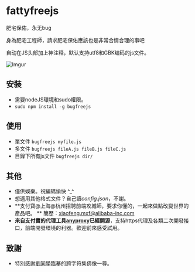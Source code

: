 fattyfreejs
=========

肥宅保佑，永无bug

身為肥宅工程師，請求肥宅保佑應該也是非常合情合理的事吧

自动在JS头部加上神注释，默认支持utf8和GBK编码的js文件。

![Imgur](http://i.imgur.com/RPg1h0y.jpg)


## 安裝
* 需要nodeJS環境和sudo權限。
* ``sudo npm install -g bugfreejs``

## 使用
* 單文件 ``bugfreejs myfile.js``
* 多文件 ``bugfreejs fileA.js fileB.js fileC.js``
* 目錄下所有js文件 ``bugfreejs dir/``


## 其他
* 僅供娛樂。祝編碼愉快 ^_^
* 想適用其他格式文件？自己讀*config.json*，不謝。
* **支付寶@上海@杭州招聘前端攻城師，要求你懂的，一起來做點改變世界的產品吧。 ** 簡歷：xiaofeng.mxf@alibaba-inc.com
* **來自支付寶的代理工具[anyproxy](https://github.com/alibaba/anyproxy)已經開源**，支持https代理及各類二次開發接口，前端開發環境的利器。歡迎前來感受試用。

## 致謝
* 特別感謝[劉同學](https://github.com/liugb1989)臨摹的跨字符集佛像一尊。

